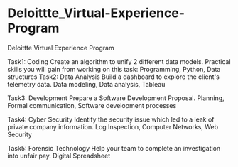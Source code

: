 # Deloittte_Virtual-Experience-Program
Deloittte Virtual Experience Program 

Task1:
Coding
Create an algorithm to unify 2 different data models.
Practical skills you will gain from working on this task:
Programming, Python, Data structures
Task2:
Data Analysis
Build a dashboard to explore the client's telemetry data.
Data modeling, Data analysis, Tableau

Task3:
Development
Prepare a Software Development Proposal.
Planning, Formal communication, Software development processes

Task4:
Cyber Security
Identify the security issue which led to a leak of private company information.
Log Inspection, Computer Networks, Web Security

Task5:
Forensic Technology
Help your team to complete an investigation into unfair pay.
Digital Spreadsheet
